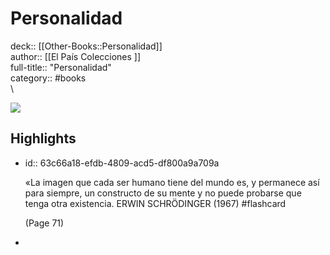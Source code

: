 # Personalidad

deck:: [[Other-Books::Personalidad]]\
author:: [[El País Colecciones ]]\
full-title:: "Personalidad"\
category:: #books\
\

![](https://readwise-assets.s3.amazonaws.com/static/images/default-book-icon-6.71d9a01814f7.png)
## Highlights
- id:: 63c66a18-efdb-4809-acd5-df800a9a709a
  
  «La imagen que cada ser humano tiene del mundo es, y permanece así para siempre, un constructo de su mente y no puede probarse que tenga otra existencia.
     ERWIN SCHRÖDINGER (1967) #flashcard 
  
  
     (Page 71)
-